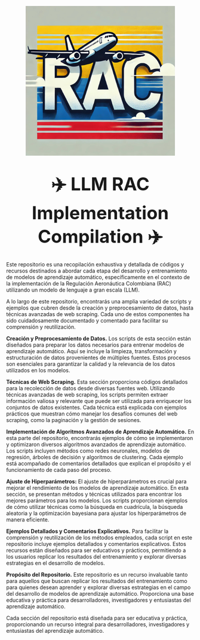 <p align="center">
    <img src="https://github.com/BlitzKriegM/C-digos-Proyecto/blob/db698ce9531b53cf61bad73030c0711552ae8483/WhatsApp%20Image%202024-06-24%20at%2011.27.31.jpeg" width="400" style="max-width:100%;">
</p>

<h1 align="center">
    <span style="font-size: 48px;">✈️ LLM RAC Implementation Compilation ✈️</span>
</h1>



Este repositorio es una recopilación exhaustiva y detallada de códigos y recursos destinados a abordar cada etapa del desarrollo y entrenamiento de modelos de aprendizaje automático, específicamente en el contexto de la implementación de la Regulación Aeronáutica Colombiana (RAC) utilizando un modelo de lenguaje a gran escala (LLM).

A lo largo de este repositorio, encontrarás una amplia variedad de scripts y ejemplos que cubren desde la creación y preprocesamiento de datos, hasta técnicas avanzadas de web scraping. Cada uno de estos componentes ha sido cuidadosamente documentado y comentado para facilitar su comprensión y reutilización.

**Creación y Preprocesamiento de Datos.**
Los scripts de esta sección están diseñados para preparar los datos necesarios para entrenar modelos de aprendizaje automático. Aquí se incluye la limpieza, transformación y estructuración de datos provenientes de múltiples fuentes. Estos procesos son esenciales para garantizar la calidad y la relevancia de los datos utilizados en los modelos.

**Técnicas de Web Scraping.**
Esta sección proporciona códigos detallados para la recolección de datos desde diversas fuentes web. Utilizando técnicas avanzadas de web scraping, los scripts permiten extraer información valiosa y relevante que puede ser utilizada para enriquecer los conjuntos de datos existentes. Cada técnica está explicada con ejemplos prácticos que muestran cómo manejar los desafíos comunes del web scraping, como la paginación y la gestión de sesiones.

**Implementación de Algoritmos Avanzados de Aprendizaje Automático.**
En esta parte del repositorio, encontrarás ejemplos de cómo se implementaron y optimizaron diversos algoritmos avanzados de aprendizaje automático. Los scripts incluyen métodos como redes neuronales, modelos de regresión, árboles de decisión y algoritmos de clustering. Cada ejemplo está acompañado de comentarios detallados que explican el propósito y el funcionamiento de cada paso del proceso.

**Ajuste de Hiperparámetros:**
El ajuste de hiperparámetros es crucial para mejorar el rendimiento de los modelos de aprendizaje automático. En esta sección, se presentan métodos y técnicas utilizados para encontrar los mejores parámetros para los modelos. Los scripts proporcionan ejemplos de cómo utilizar técnicas como la búsqueda en cuadrícula, la búsqueda aleatoria y la optimización bayesiana para ajustar los hiperparámetros de manera eficiente.

**Ejemplos Detallados y Comentarios Explicativos.**
Para facilitar la comprensión y reutilización de los métodos empleados, cada script en este repositorio incluye ejemplos detallados y comentarios explicativos. Estos recursos están diseñados para ser educativos y prácticos, permitiendo a los usuarios replicar los resultados del entrenamiento y explorar diversas estrategias en el desarrollo de modelos.

**Propósito del Repositorio.**
Este repositorio es un recurso invaluable tanto para aquellos que buscan replicar los resultados del entrenamiento como para quienes desean aprender y explorar diversas estrategias en el campo del desarrollo de modelos de aprendizaje automático. Proporciona una base educativa y práctica para desarrolladores, investigadores y entusiastas del aprendizaje automático.

Cada sección del repositorio está diseñada para ser educativa y práctica, proporcionando un recurso integral para desarrolladores, investigadores y entusiastas del aprendizaje automático.
</div>
